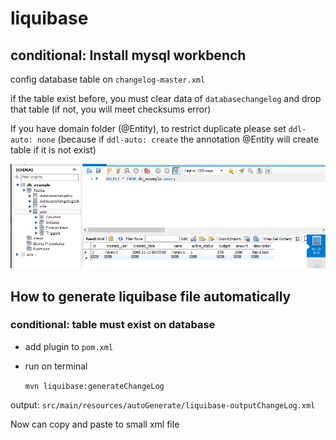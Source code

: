 # liquibase #


## conditional: Install mysql workbench ##


config database table on `changelog-master.xml` 

if the table exist before, you must clear data of `databasechangelog` and drop that table
(if not, you will meet checksums error)

If you have domain folder (@Entity), to restrict duplicate please set `ddl-auto: none`
(because if `ddl-auto: create` the annotation @Entity will create table if it is not exist)

![img.png](img.png)



## How to generate liquibase file automatically ##
### conditional: table must exist on database ###

- add plugin to `pom.xml`

- run on terminal
  
    `mvn liquibase:generateChangeLog`
  
output: `src/main/resources/autoGenerate/liquibase-outputChangeLog.xml`

Now can copy and paste to small xml file